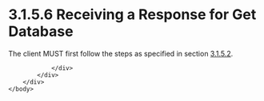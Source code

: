 <html dir="LTR" xmlns:mshelp="http://msdn.microsoft.com/mshelp" xmlns:ddue="http://ddue.schemas.microsoft.com/authoring/2003/5" xmlns:xlink="http://www.w3.org/1999/xlink" xmlns:tool="http://www.microsoft.com/tooltip">
    <head>
        <meta http-equiv="Content-Type" content="text/html; CHARSET=utf-8"></meta>
        <meta name="save" content="history"></meta>
        <title>3.1.5.6 Receiving a Response for Get Database</title>
        <xml>
            <mshelp:toctitle title="3.1.5.6 Receiving a Response for Get Database"></mshelp:toctitle>
            <mshelp:rltitle title="[MS-SSAS8]: Receiving a Response for Get Database"></mshelp:rltitle>
            <mshelp:keyword index="A" term="d61db1e7-ff61-41ee-bd0b-8d90dd11a917"></mshelp:keyword>
            <mshelp:attr name="DCSext.ContentType" value="open specification"></mshelp:attr>
            <mshelp:attr name="AssetID" value="d61db1e7-ff61-41ee-bd0b-8d90dd11a917"></mshelp:attr>
            <mshelp:attr name="TopicType" value="kbRef"></mshelp:attr>
            <mshelp:attr name="DCSext.Title" value="[MS-SSAS8]: Receiving a Response for Get Database" />
        </xml>
    </head>
    <body>
        <div id="header">
            <h1 class="heading">3.1.5.6 Receiving a Response for Get Database</h1>
        </div>
        <div id="mainSection">
            <div id="mainBody">
                <div id="allHistory" class="saveHistory"></div>
                <div id="sectionSection0" class="section" name="collapseableSection">
                    

<p>The client MUST first follow the steps as specified in
section <a href="0da4c77c-7d9c-4c4c-94e6-f6ac04d6b005.md">3.1.5.2</a>.</p>


                </div>
            </div>
        </div>
    </body>
</html>